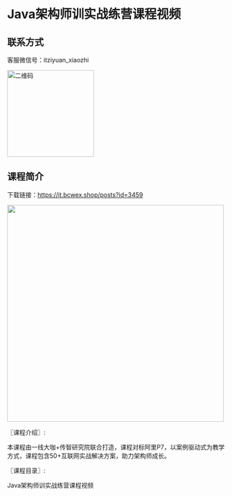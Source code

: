 # Java架构师训实战练营课程视频

## 联系方式

客服微信号：itziyuan_xiaozhi

<img src="https://ziyuanyun.oss-cn-guangzhou.aliyuncs.com/common/20240614073449/666b82192834a.jpg" width="200" height="200" alt="二维码">

## 课程简介

下载链接：https://it.bcwex.shop/posts?id=3459

<img src="https://ziyuanyun.oss-cn-guangzhou.aliyuncs.com/yun/20240515185158/664493ce24d5f.jpg" width="500" alt="">

  〖课程介绍〗:

 本课程由一线大咖+传智研究院联合打造，课程对标阿里P7，以案例驱动式为教学方式，课程包含50+互联网实战解决方案，助力架构师成长。

 〖课程目录〗:

 Java架构师训实战练营课程视频



  